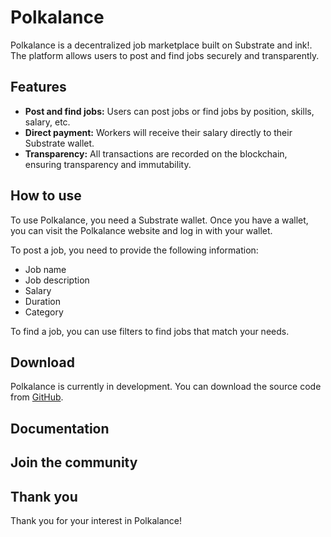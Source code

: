 # Polkalance

Polkalance is a decentralized job marketplace built on Substrate and ink!. The platform allows users to post and find jobs securely and transparently.

## Features

* **Post and find jobs:** Users can post jobs or find jobs by position, skills, salary, etc.
* **Direct payment:** Workers will receive their salary directly to their Substrate wallet.
* **Transparency:** All transactions are recorded on the blockchain, ensuring transparency and immutability.

## How to use

To use Polkalance, you need a Substrate wallet. Once you have a wallet, you can visit the Polkalance website and log in with your wallet.

To post a job, you need to provide the following information:

* Job name
* Job description
* Salary
* Duration
* Category

To find a job, you can use filters to find jobs that match your needs.

## Download

Polkalance is currently in development. You can download the source code from [GitHub](https://github.com/lamha/polkalance).

## Documentation

<!-- Polkalance documentation is available on [GitHub](https://github.com//polkalance/tree/main/docs). -->

## Join the community

<!-- You can join the Polkalance community on [Discord](https://discord.gg/) or [Twitter](https://twitter.com/). -->

## Thank you

Thank you for your interest in Polkalance!
